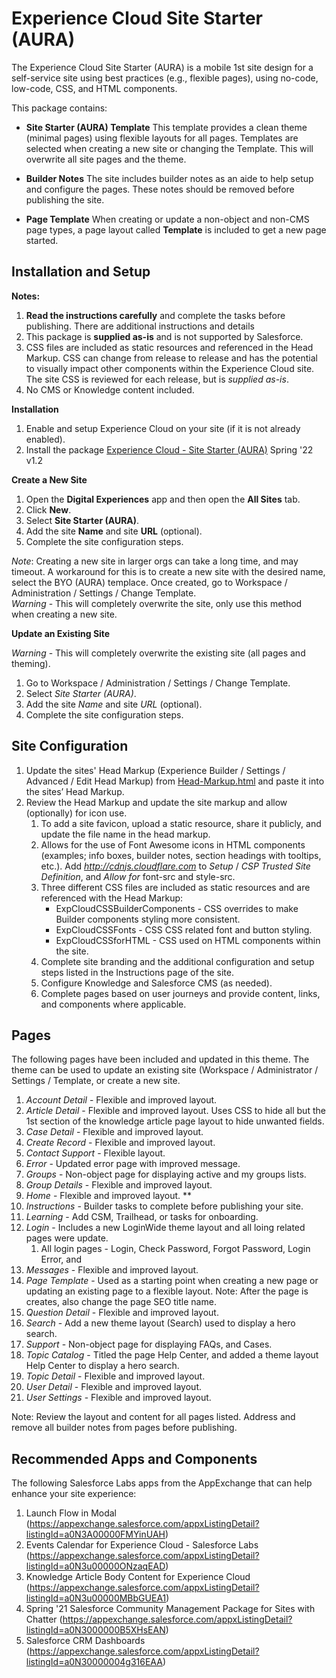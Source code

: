 # Experience Cloud Site Starter (AURA)
The Experience Cloud Site Starter (AURA) is a mobile 1st site design for a self-service site using best practices (e.g., flexible pages), using no-code, low-code,  CSS, and HTML components.

This package contains:
* **Site Starter (AURA) Template**
    This template provides a clean theme (minimal pages) using flexible layouts for all pages.
    Templates are selected when creating a new site or changing the Template. This will overwrite all site pages and the theme. 

* **Builder Notes**
    The site includes builder notes as an aide to help setup and configure the pages. These notes should be removed before publishing the site.
   
* **Page Template**
    When creating or update a non-object and non-CMS page types, a page layout called **Template** is included to get a new page started. 


## Installation and Setup

**Notes:**
1. **Read the instructions carefully** and complete the tasks before publishing. There are additional instructions and details 
2. This package is **supplied as-is** and is not supported by Salesforce.
3. CSS files are included as static resources and referenced in the Head Markup. CSS can change from release to release and has the potential to visually impact other components within the Experience Cloud site. The site CSS is reviewed for each release, but is *supplied as-is*.
4. No CMS or Knowledge content included.

**Installation**

1. Enable and setup Experience Cloud on your site (if it is not already enabled).
2. Install the package
   [Experience Cloud - Site Starter (AURA)](https://login.salesforce.com/packaging/installPackage.apexp?p0=04t5f000000irO6) Spring '22 v1.2

**Create a New Site**

1. Open the **Digital Experiences** app and then open the **All Sites** tab.
2. Click **New**.
3. Select **Site Starter (AURA)**.
4. Add the site **Name** and site **URL** (optional).
5. Complete the site configuration steps.

*Note*: Creating a new site in larger orgs can take a long time, and may timeout. A workaround for this is to create a new site with the desired name, select the BYO (AURA) templace. Once created, go to Workspace / Administration / Settings / Change Template.  
*Warning* - This will completely overwrite the site, only use this method when creating a new site.

**Update an Existing Site**

*Warning* - This will completely overwrite the existing site (all pages and theming).

1. Go to Workspace / Administration / Settings / Change Template.
2. Select *Site Starter (AURA)*.
3. Add the site *Name* and site *URL* (optional).
4. Complete the site configuration steps.


## Site Configuration

1. Update the sites' Head Markup (Experience Builder / Settings / Advanced / Edit Head Markup) from [Head-Markup.html](./Head-Markup-Site-Starter.html) and paste it into the sites’ Head Markup.
2. Review the Head Markup and update the site markup and allow (optionally) for icon use. 
    1. To add a site favicon, upload a static resource, share it publicly, and update the file name in the head markup.
    2. Allows for the use of Font Awesome icons in HTML components (examples; info boxes, builder notes, section headings with tooltips, etc.). 
        Add *http://cdnjs.cloudflare.com* to *Setup* / *CSP Trusted Site Definition*, and *Allow for* font-src and style-src.
    3. Three different CSS files are included as static resources and are referenced with the Head Markup:
        - ExpCloudCSSBuilderComponents - CSS overrides to make Builder components styling more consistent.
        - ExpCloudCSSFonts - CSS CSS related font and button styling.
        - ExpCloudCSSforHTML - CSS used on HTML components within the site.
    3. Complete site branding and the additional configuration and setup steps listed in the Instructions page of the site.
    4. Configure Knowledge and Salesforce CMS (as needed).
    5. Complete pages based on user journeys and provide content, links, and components where applicable.


## Pages

The following pages have been included and updated in this theme. The theme can be used to update an existing site (Workspace / Administrator / Settings / Template, or create a new site. 

1. *Account Detail* - Flexible and improved layout.
2. *Article Detail* - Flexible and improved layout. Uses CSS to hide all but the 1st section of the knowledge article page layout to hide unwanted fields.
3. *Case Detail* - Flexible and improved layout.
4. *Create Record* - Flexible and improved layout.
5. *Contact Support* - Flexible layout.
6. *Error* - Updated error page with improved message.
7. *Groups* - Non-object page for displaying active and my groups lists.
8. *Group Details* - Flexible and improved layout.
9. *Home* - Flexible and improved layout. **
10. *Instructions* - Builder tasks to complete before publishing your site.
11. *Learning* - Add CSM, Trailhead, or tasks for onboarding.
12. *Login* - Includes a new LoginWide theme layout and all loing related pages were update.
    1. All login pages - Login, Check Password, Forgot Password, Login Error, and 
13. *Messages* - Flexible and improved layout.
14. *Page Template* - Used as a starting point when creating a new page or updating an existing page to a flexible layout. 
    Note: After the page is creates, also change the page SEO title name. 
15. *Question Detail* - Flexible and improved layout.
16. *Search* - Add a new theme layout (Search) used to display a hero search.
17. *Support* - Non-object page for displaying FAQs, and Cases.
18. *Topic Catalog* - Titled the page Help Center, and added a theme layout Help Center to display a hero search.
19. *Topic Detail* - Flexible and improved layout.
20. *User Detail* - Flexible and improved layout.
21. *User Settings* - Flexible and improved layout.

Note: Review the layout and content for all pages listed. Address and remove all builder notes from pages before publishing.


## Recommended Apps and Components 

The following Salesforce Labs apps from the AppExchange that can help enhance your site experience:

1. Launch Flow in Modal (https://appexchange.salesforce.com/appxListingDetail?listingId=a0N3A00000FMYinUAH)
2. Events Calendar for Experience Cloud - Salesforce Labs (https://appexchange.salesforce.com/appxListingDetail?listingId=a0N3u00000ONzaqEAD)
3. Knowledge Article Body Content for Experience Cloud (https://appexchange.salesforce.com/appxListingDetail?listingId=a0N3u00000MBbGUEA1)
4. Spring '21 Salesforce Community Management Package for Sites with Chatter (https://appexchange.salesforce.com/appxListingDetail?listingId=a0N3000000B5XHsEAN)
5. Salesforce CRM Dashboards (https://appexchange.salesforce.com/appxListingDetail?listingId=a0N30000004g316EAA)


